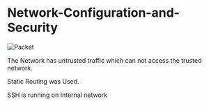 # Network-Configuration-and-Security

![Packet](https://user-images.githubusercontent.com/53125151/233709554-2c7c6d19-97d2-46be-a405-b7f6c5342f61.png)



The Network has untrusted traffic which can not access the trusted network.

Static Routing was Used.

SSH is running on Internal network

